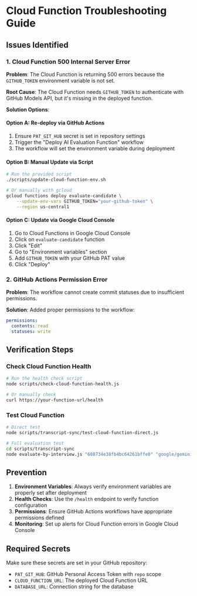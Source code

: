 # Cloud Function Troubleshooting Guide

## Issues Identified

### 1. Cloud Function 500 Internal Server Error
**Problem**: The Cloud Function is returning 500 errors because the `GITHUB_TOKEN` environment variable is not set.

**Root Cause**: The Cloud Function needs `GITHUB_TOKEN` to authenticate with GitHub Models API, but it's missing in the deployed function.

**Solution Options**:

#### Option A: Re-deploy via GitHub Actions
1. Ensure `PAT_GIT_HUB` secret is set in repository settings
2. Trigger the "Deploy AI Evaluation Function" workflow
3. The workflow will set the environment variable during deployment

#### Option B: Manual Update via Script
```bash
# Run the provided script
./scripts/update-cloud-function-env.sh

# Or manually with gcloud
gcloud functions deploy evaluate-candidate \
    --update-env-vars GITHUB_TOKEN="your-github-token" \
    --region us-central1
```

#### Option C: Update via Google Cloud Console
1. Go to Cloud Functions in Google Cloud Console
2. Click on `evaluate-candidate` function
3. Click "Edit"
4. Go to "Environment variables" section
5. Add `GITHUB_TOKEN` with your GitHub PAT value
6. Click "Deploy"

### 2. GitHub Actions Permission Error
**Problem**: The workflow cannot create commit statuses due to insufficient permissions.

**Solution**: Added proper permissions to the workflow:
```yaml
permissions:
  contents: read
  statuses: write
```

## Verification Steps

### Check Cloud Function Health
```bash
# Run the health check script
node scripts/check-cloud-function-health.js

# Or manually check
curl https://your-function-url/health
```

### Test Cloud Function
```bash
# Direct test
node scripts/transcript-sync/test-cloud-function-direct.js

# Full evaluation test
cd scripts/transcript-sync
node evaluate-by-interview.js "688734e38fb4bc64261bffe0" "google/gemini-1.5-flash"
```

## Prevention

1. **Environment Variables**: Always verify environment variables are properly set after deployment
2. **Health Checks**: Use the `/health` endpoint to verify function configuration
3. **Permissions**: Ensure GitHub Actions workflows have appropriate permissions defined
4. **Monitoring**: Set up alerts for Cloud Function errors in Google Cloud Console

## Required Secrets

Make sure these secrets are set in your GitHub repository:
- `PAT_GIT_HUB`: GitHub Personal Access Token with `repo` scope
- `CLOUD_FUNCTION_URL`: The deployed Cloud Function URL
- `DATABASE_URL`: Connection string for the database